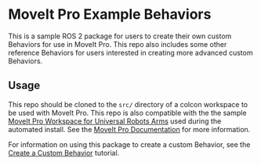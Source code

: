 # MoveIt Pro Example Behaviors

This is a sample ROS 2 package for users to create their own custom Behaviors for use in MoveIt Pro. 
This repo also includes some other reference Behaviors for users interested in creating more advanced custom Behaviors.

## Usage
This repo should be cloned to the `src/` directory of a colcon workspace to be used with MoveIt Pro. 
This repo is also compatible with the the sample [MoveIt Pro Workspace for Universal Robots Arms](https://github.com/PickNikRobotics/moveit_studio_ws) used during the automated install.
See the [MoveIt Pro Documentation](https://docs.picknik.ai) for more information.

For information on using this package to create a custom Behavior, see the [Create a Custom Behavior](https://docs.picknik.ai/en/stable/getting_started/motion_planning_bt_tutorials/create_stateless_behavior/create_behavior.html) tutorial.
